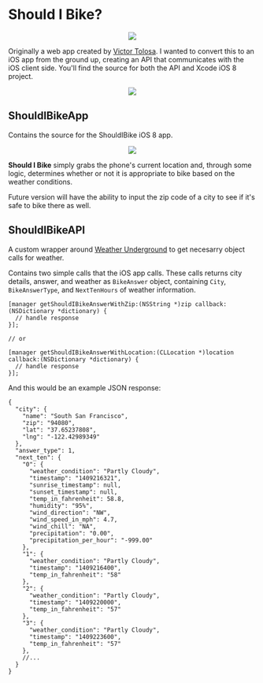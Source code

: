 Should I Bike?
===

<p align="center">
  <img src="http://i.imgur.com/GlhXsDE.png" />
</p>

Originally a web app created by [Victor Tolosa](http://victortolosa.com/bike/). I wanted to convert this to an iOS app from the ground up, creating an API that communicates with the iOS client side. You'll find the source for both the API and Xcode iOS 8 project.

<p align="center">
  <img src="http://victortolosa.com/portfolio/imgs/projectmockups/bikenow.png" />
</p>


ShouldIBikeApp
---
Contains the source for the ShouldIBike iOS 8 app.

<p align="center">
  <img src="http://i.imgur.com/niLQV53.png" />
</p>

**Should I Bike** simply grabs the phone's current location and, through some logic, determines whether or not it is appropriate to bike based on the weather conditions.

Future version will have the ability to input the zip code of a city to see if it's safe to bike there as well.


ShouldIBikeAPI
---
A custom wrapper around [Weather Underground](http://www.wunderground.com/) to get necesarry object calls for weather.

Contains two simple calls that the iOS app calls. These calls returns city details, answer, and weather as `BikeAnswer` object, containing `City`, `BikeAnswerType`, and `NextTenHours` of weather information.

```
[manager getShouldIBikeAnswerWithZip:(NSString *)zip callback:(NSDictionary *dictionary) {
  // handle response
}];

// or

[manager getShouldIBikeAnswerWithLocation:(CLLocation *)location callback:(NSDictionary *dictionary) {
  // handle response
}];
```

And this would be an example JSON response:

```
{
  "city": {
    "name": "South San Francisco",
    "zip": "94080",
    "lat": "37.65237808",
    "lng": "-122.42989349"
  },
  "answer_type": 1,
  "next_ten": {
    "0": {
      "weather_condition": "Partly Cloudy",
      "timestamp": "1409216321",
      "sunrise_timestamp": null,
      "sunset_timestamp": null,
      "temp_in_fahrenheit": 58.8,
      "humidity": "95%",
      "wind_direction": "NW",
      "wind_speed_in_mph": 4.7,
      "wind_chill": "NA",
      "precipitation": "0.00",
      "precipitation_per_hour": "-999.00"
    },
    "1": {
      "weather_condition": "Partly Cloudy",
      "timestamp": "1409216400",
      "temp_in_fahrenheit": "58"
    },
    "2": {
      "weather_condition": "Partly Cloudy",
      "timestamp": "1409220000",
      "temp_in_fahrenheit": "57"
    },
    "3": {
      "weather_condition": "Partly Cloudy",
      "timestamp": "1409223600",
      "temp_in_fahrenheit": "57"
    },
    //...
  }
}
```
